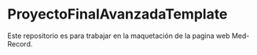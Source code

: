 # ProyectoFinalAvanzadaTemplate
Este repositorio es para trabajar en la maquetación de la pagina web Med-Record.
